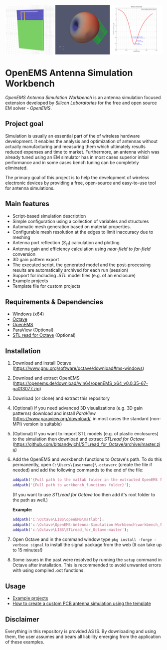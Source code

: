 
![Illustration](picture.png)

OpenEMS Antenna Simulation Workbench
====================================

*OpenEMS Antenna Simulation Workbench* is an antenna simulation focused extension developed by *Silicon Laboratories* for the free and open source EM solver - *OpenEMS*.

## Project goal

Simulation is usually an essential part of the of wireless hardware development. It enables the analysis and optimization of antennas without actually manufacturing and measuring them which ultimately results reduced expenses and time to market. Furthermore, an antenna which was already tuned using an EM simulator has in most cases superior initial performance and in some cases bench tuning can be completely eliminated.

The primary goal of this project is to help the development of wireless electronic devices by providing a free, open-source and easy-to-use tool for antenna simulations.

## Main features

* Script-based simulation description
* Simple configuration using a collection of variables and structures
* Automatic mesh generation based on material properties.
* Configurable mesh resolution at the edges to limit inaccuracy due to meshing
* Antenna port reflection (*S<sub>11</sub>*) calculation and plotting
* Antenna gain and efficiency calculation using *near-field to far-field* conversion
* 3D gain pattern export
* The executed script, the generated model and the post-processing results are automatically archived for each run (session)
* Support for including *.STL* model files (e.g. of an enclosure)
* Example projects
* Template file for custom projects

## Requirements & Dependencies

* Windows (x64)
* [Octave](https://www.gnu.org/software/octave/)
* [OpenEMS](https://openems.de/)
* [ParaView](https://www.paraview.org) (Optional)
* [STL read for Octave](https://github.com/bltsandwich1/STLread_for_Octave/) (Optional)

## Installation

1. Download and install Octave (https://www.gnu.org/software/octave/download#ms-windows)
2. Download and extract OpenEMS (https://openems.de/download/win64/openEMS_x64_v0.0.35-67-ga013077.zip)
3. Download (or clone) and extract this repository
4. (Optional) If you need advanced 3D visualizations (e.g. 3D gain patterns) download and install *ParaView* (https://www.paraview.org/download/, in most cases the standard (non-MPI) version is suitable)
5. (Optional) If you want to import STL models (e.g. of plastic enclosures) to the simulation then download and extract *STLread for Octave* (https://github.com/bltsandwich1/STLread_for_Octave/archive/master.zip)
6. Add the OpenEMS and workbench functions to Octave's path. To do this permanently, open `C:\Users\{username}\.octaverc` (create the file if needed) and add the following commands to the end of the file:
   ```Matlab
   addpath('{Full path to the matlab folder in the extracted OpenEMS folder}');
   addpath('{Full path to workbench_functions folder}');
   ```
   (If you want to use *STLread for Octave* too then add it's root folder to the path as well.)

     **Example:**
   ```Matlab
   addpath('C:\Octave\LIBS\openEMS\matlab');
   addpath('c:\Octave\OpenEMS-Antenna-Simulation-Workbench\workbench_functions');
   addpath('c:\Octave\LIBS\STLread_for_Octave-master');
   ```


7. Open Octave and in the command window type `pkg install -forge -verbose signal` to install the signal package from the web (It can take up to 15 minutes!)
8. Some issues in the past were resolved by running the `setup` command in Octave after installation. This is recommended to avoid unwanted errors with using compiled .oct functions.

## Usage

* [Example projects](examples)
* [How to create a custom PCB antenna simulation using the template](template)

## Disclaimer

Everything in this repository is provided AS IS. By downloading and using them, the user assumes and bears all liability emerging from the application of these examples.